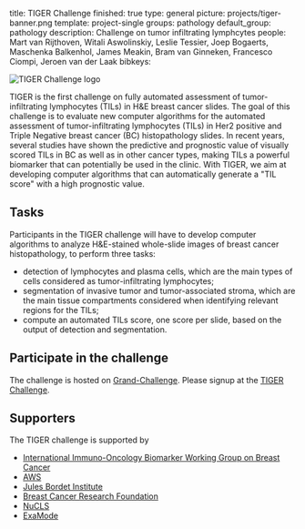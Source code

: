title: TIGER Challenge
finished: true
type: general
picture: projects/tiger-banner.png
template: project-single
groups: pathology
default_group: pathology
description: Challenge on tumor infiltrating lymphcytes
people: Mart van Rijthoven, Witali Aswolinskiy, Leslie Tessier, Joep Bogaerts, Maschenka Balkenhol, James Meakin, Bram van Ginneken, Francesco Ciompi, Jeroen van der Laak
bibkeys:


<img alt="TIGER Challenge logo" class="img-fluid" src="https://rumc-gcorg-p-public.s3.amazonaws.com/b/636/tiger-banner_z2IclkS.x20.jpeg">


TIGER is the first challenge on fully automated assessment of tumor-infiltrating lymphocytes (TILs) in H&E breast cancer slides. The goal of this challenge is to evaluate new computer algorithms for the automated assessment of tumor-infiltrating lymphocytes (TILs) in Her2 positive and Triple Negative breast cancer (BC) histopathology slides. In recent years, several studies have shown the predictive and prognostic value of visually scored TILs in BC as well as in other cancer types, making TILs a powerful biomarker that can potentially be used in the clinic. With TIGER, we aim at developing computer algorithms that can automatically generate a "TIL score" with a high prognostic value.

## Tasks

Participants in the TIGER challenge will have to develop computer algorithms to analyze H&E-stained whole-slide images of breast cancer histopathology, to perform three tasks:

 - detection of lymphocytes and plasma cells, which are the main types of cells considered as tumor-infiltrating lymphocytes;
 - segmentation of invasive tumor and tumor-associated stroma, which are the main tissue compartments considered when identifying relevant regions for the TILs;
 - compute an automated TILs score, one score per slide, based on the output of detection and segmentation.

## Participate in the challenge

The challenge is hosted on [Grand-Challenge](https://grand-challenge.org/). Please signup at the [TIGER Challenge](https://tiger.grand-challenge.org/).

## Supporters

The TIGER challenge is supported by 

 - [International Immuno-Oncology Biomarker Working Group on Breast Cancer](https://tilsinbreastcancer.org)
 - [AWS](https://aws.amazon.com/)
 - [Jules Bordet Institute](https://www.bordet.be/)
 - [Breast Cancer Research Foundation](https://www.bcrf.org/)
 - [NuCLS](https://nucls.grand-challenge.org/)
 - [ExaMode](https://www.examode.eu/)

